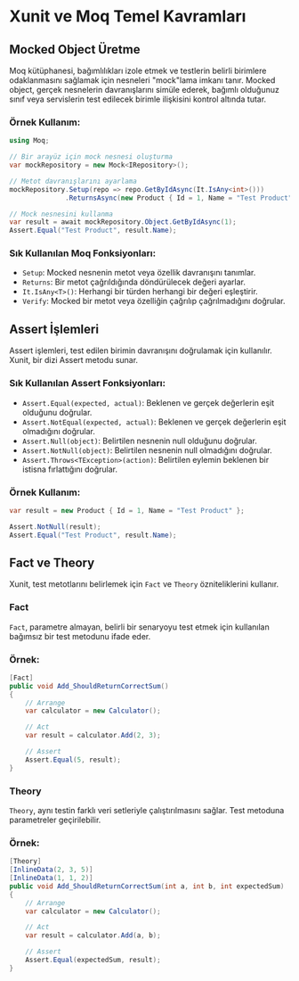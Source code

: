# Xunit ve Moq Temel Kavramları

## Mocked Object Üretme
Moq kütüphanesi, bağımlılıkları izole etmek ve testlerin belirli birimlere odaklanmasını sağlamak için nesneleri "mock"lama imkanı tanır. Mocked object, gerçek nesnelerin davranışlarını simüle ederek, bağımlı olduğunuz sınıf veya servislerin test edilecek birimle ilişkisini kontrol altında tutar.

### Örnek Kullanım:
```csharp
using Moq;

// Bir arayüz için mock nesnesi oluşturma
var mockRepository = new Mock<IRepository>();

// Metot davranışlarını ayarlama
mockRepository.Setup(repo => repo.GetByIdAsync(It.IsAny<int>()))
              .ReturnsAsync(new Product { Id = 1, Name = "Test Product" });

// Mock nesnesini kullanma
var result = await mockRepository.Object.GetByIdAsync(1);
Assert.Equal("Test Product", result.Name);
```
### Sık Kullanılan Moq Fonksiyonları:
- `Setup`: Mocked nesnenin metot veya özellik davranışını tanımlar.
- `Returns`: Bir metot çağrıldığında döndürülecek değeri ayarlar.
- `It.IsAny<T>()`: Herhangi bir türden herhangi bir değeri eşleştirir.
- `Verify`: Mocked bir metot veya özelliğin çağrılıp çağrılmadığını doğrular.

## Assert İşlemleri
Assert işlemleri, test edilen birimin davranışını doğrulamak için kullanılır. Xunit, bir dizi Assert metodu sunar.

### Sık Kullanılan Assert Fonksiyonları:
- `Assert.Equal(expected, actual)`: Beklenen ve gerçek değerlerin eşit olduğunu doğrular.
- `Assert.NotEqual(expected, actual)`: Beklenen ve gerçek değerlerin eşit olmadığını doğrular.
- `Assert.Null(object)`: Belirtilen nesnenin null olduğunu doğrular.
- `Assert.NotNull(object)`: Belirtilen nesnenin null olmadığını doğrular.
- `Assert.Throws<TException>(action)`: Belirtilen eylemin beklenen bir istisna fırlattığını doğrular.

### Örnek Kullanım:
```csharp
var result = new Product { Id = 1, Name = "Test Product" };

Assert.NotNull(result);
Assert.Equal("Test Product", result.Name);
```

## Fact ve Theory
Xunit, test metotlarını belirlemek için `Fact` ve `Theory` özniteliklerini kullanır.

### Fact
`Fact`, parametre almayan, belirli bir senaryoyu test etmek için kullanılan bağımsız bir test metodunu ifade eder.

### Örnek:
```csharp
[Fact]
public void Add_ShouldReturnCorrectSum()
{
    // Arrange
    var calculator = new Calculator();

    // Act
    var result = calculator.Add(2, 3);

    // Assert
    Assert.Equal(5, result);
}
```

### Theory
`Theory`, aynı testin farklı veri setleriyle çalıştırılmasını sağlar. Test metoduna parametreler geçirilebilir.

### Örnek:
```csharp
[Theory]
[InlineData(2, 3, 5)]
[InlineData(1, 1, 2)]
public void Add_ShouldReturnCorrectSum(int a, int b, int expectedSum)
{
    // Arrange
    var calculator = new Calculator();

    // Act
    var result = calculator.Add(a, b);

    // Assert
    Assert.Equal(expectedSum, result);
}
```




